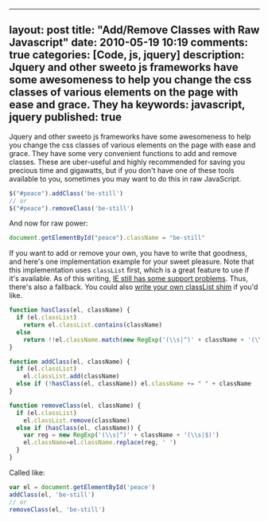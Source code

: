 
---
layout: post
title: "Add/Remove Classes with Raw Javascript"
date: 2010-05-19 10:19
comments: true
categories: [Code, js, jquery]
description: Jquery and other sweeto js frameworks have some awesomeness to help you change the css classes of various elements on the page with ease and grace.  They ha
keywords: javascript, jquery
published: true
---

Jquery and other sweeto js frameworks have some awesomeness to help you change the css classes of various elements on the page with ease and grace.  They have some very convenient functions to add and remove classes.  These are uber-useful and highly recommended for saving you precious time and gigawatts, but if you don't have one of these tools available to you, sometimes you may want to do this in raw JavaScript.

<!--more-->

```javascript
$("#peace").addClass('be-still')
// or
$("#peace").removeClass('be-still')
```

And now for raw power:

```javascript
document.getElementById("peace").className = "be-still"
```

If you want to add or remove your own, you have to write that goodness, and here's one implementation example for your sweet pleasure.  Note that this implementation uses `classList` first, which is a great feature to use if it's available.  As of this writing, [IE still has some support problems](http://caniuse.com/#search=classList).  Thus, there's also a fallback.  You could also [write your own classList shim](https://developer.mozilla.org/en-US/docs/Web/API/Element/classList) if you'd like.

```javascript
function hasClass(el, className) {
  if (el.classList)
    return el.classList.contains(className)
  else
    return !!el.className.match(new RegExp('(\\s|^)' + className + '(\\s|$)'))
}

function addClass(el, className) {
  if (el.classList)
    el.classList.add(className)
  else if (!hasClass(el, className)) el.className += " " + className
}

function removeClass(el, className) {
  if (el.classList)
    el.classList.remove(className)
  else if (hasClass(el, className)) {
    var reg = new RegExp('(\\s|^)' + className + '(\\s|$)')
    el.className=el.className.replace(reg, ' ')
  }
}
```

Called like:

```javascript
var el = document.getElementById('peace')
addClass(el, 'be-still')
// or
removeClass(el, 'be-still')
```



